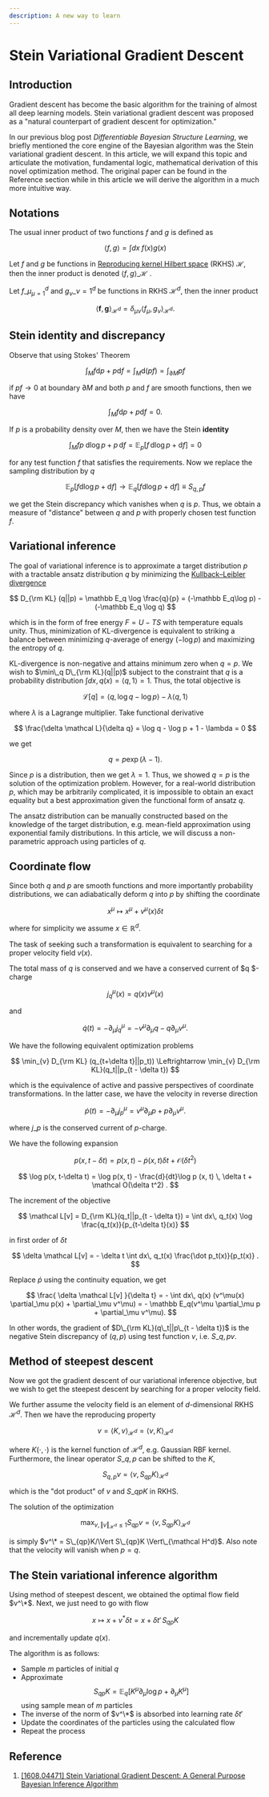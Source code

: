 ```yaml
---
description: A new way to learn
---
```


# Stein Variational Gradient Descent

## Introduction

Gradient descent has become the basic algorithm for the training of almost all deep learning models. Stein variational gradient descent was proposed as a "natural counterpart of gradient descent for optimization."

In our previous blog post _Differentiable Bayesian Structure Learning_, we briefly mentioned the core engine of the Bayesian algorithm was the Stein variational gradient descent. In this article, we will expand this topic and articulate the motivation, fundamental logic, mathematical derivation of this novel optimization method. The original paper can be found in the Reference section while in this article we will derive the algorithm in a much more intuitive way.

## Notations

The usual inner product of two functions $f$ and $g$ is defined as

$$
\langle f, g \rangle = \int dx \; f(x)g(x)
$$

Let $f$ and $g$ be functions in [Reproducing kernel Hilbert space](https://en.wikipedia.org/wiki/Reproducing\_kernel\_Hilbert\_space) (RKHS) $\mathcal H$, then the inner product is denoted $\langle f, g \rangle\_\mathcal H$ .

Let ${f\_\mu}_{\mu=1}^d$ and ${g_\nu}\_{\nu=1}^d$ be functions in RKHS $\mathcal H^d$, then the inner product

$$
\langle \mathbf f, \mathbf g \rangle_{\mathcal H^d} = \delta_{\mu\nu}\langle f_\mu, g_\nu \rangle_{\mathcal H^d}.
$$

## Stein identity and discrepancy

Observe that using Stokes' Theorem

$$
\int_{M} f\mathrm dp + p\mathrm df = \int_{M} \mathrm d (pf) = \int_{\partial M} pf
$$

if $pf \rightarrow 0$ at boundary $\partial M$ and both $p$ and $f$ are smooth functions, then we have

$$
\int_M f\mathrm d p + p \mathrm df = 0.
$$

If $p$ is a probability density over $M$, then we have the Stein **identity**

$$
\int_M fp\; \mathrm d\log p + p\, \mathrm d f = \mathbb E_p \left[ f\, \mathrm d \log p + \mathrm d f \right] = 0
$$

for any test function $f$ that satisfies the requirements. Now we replace the sampling distribution by $q$

$$
\mathbb E_p [f \mathrm d\log p + \mathrm d f] \rightarrow \mathbb E_q [f \mathrm d\log p + \mathrm d f]\equiv S_{q,p}f
$$

we get the Stein discrepancy which vanishes when $q$ is $p$. Thus, we obtain a measure of "distance" between $q$ and $p$ with properly chosen test function $f$.

## Variational inference

The goal of variational inference is to approximate a target distribution $p$ with a tractable ansatz distribution $q$ by minimizing the [Kullback–Leibler divergence](https://en.wikipedia.org/wiki/Kullback%E2%80%93Leibler\_divergence)

$$
D_{\rm KL} (q||p) = \mathbb E_q \log \frac{q}{p} = (-\mathbb E_q\log p) - (-\mathbb E_q \log q)
$$

which is in the form of free energy $F = U - TS$ with temperature equals unity. Thus, minimization of KL-divergence is equivalent to striking a balance between minimizing $q$-average of energy ($-\log p$) and maximizing the entropy of $q$.

KL-divergence is non-negative and attains minimum zero when $q=p$. We wish to $\min\_q D\_{\rm KL}(q||p)$ subject to the constraint that $q$ is a probability distribution $\int dx, q(x) = \langle q, 1 \rangle = 1$. Thus, the total objective is

$$
\mathcal L[q] = \langle q, \log q - \log p \rangle - \lambda \langle q, 1 \rangle
$$

where $\lambda$ is a Lagrange multiplier. Take functional derivative

$$
\frac{\delta \mathcal L}{\delta q} = \log q - \log p + 1 - \lambda = 0
$$

we get

$$
q = p \exp (\lambda -1).
$$

Since $p$ is a distribution, then we get $\lambda=1$. Thus, we showed $q=p$ is the solution of the optimization problem. However, for a real-world distribution $p$, which may be arbitrarily complicated, it is impossible to obtain an exact equality but a best approximation given the functional form of ansatz $q$.

The ansatz distribution can be manually constructed based on the knowledge of the target distribution, e.g. mean-field approximation using exponential family distributions. In this article, we will discuss a non-parametric approach using particles of $q$.

## Coordinate flow

Since both $q$ and $p$ are smooth functions and more importantly probability distributions, we can adiabatically deform $q$ into $p$ by shifting the coordinate

$$
x^\mu \mapsto x^\mu + v^\mu(x) \delta t
$$

where for simplicity we assume $x \in \mathbb R^d$.

The task of seeking such a transformation is equivalent to searching for a proper velocity field $v(x)$.

The total mass of $q$ is conserved and we have a conserved current of $q $-charge

$$
j_q^\mu (x) = q(x) v^\mu(x)
$$

and

$$
\dot q (t) = - \partial_\mu j^\mu _q = - v^\mu \partial_\mu q - q \partial_\mu v^\mu .
$$

We have the following equivalent optimization problems

$$
\min_{v} D_{\rm KL} (q_{t+\delta t}||p_t)) \Leftrightarrow \min_{v} D_{\rm KL}(q_t||p_{t - \delta t})
$$

which is the equivalence of active and passive perspectives of coordinate transformations. In the latter case, we have the velocity in reverse direction

$$
\dot p (t) = - \partial_\mu j_p^\mu = v^\mu \partial_\mu p + p \partial_\mu v^\mu .
$$

where $j\_p$ is the conserved current of $p$-charge.

We have the following expansion

$$
p(x, t-\delta t) = p(x, t) - \dot p (x, t) \delta t + \mathcal O(\delta t^2)
$$

$$
\log p(x, t-\delta t) = \log p(x, t) - \frac{d}{dt}\log p (x, t) \, \delta t + \mathcal O(\delta t^2) .
$$

The increment of the objective

$$
\mathcal L[v] = D_{\rm KL}(q_t||p_{t - \delta t}) = \int dx\, q_t(x) \log \frac{q_t(x)}{p_{t-\delta t}(x)}
$$

in first order of $\delta t$

$$
\delta \mathcal L[v] = - \delta t \int dx\, q_t(x) \frac{\dot p_t(x)}{p_t(x)} .
$$

Replace $\dot p$ using the continuity equation, we get

$$
\frac{ \delta \mathcal L[v] }{\delta t} = - \int dx\, q(x) (v^\mu(x) \partial_\mu p(x) + \partial_\mu v^\mu) = - \mathbb E_q(v^\mu \partial_\mu p + \partial_\mu v^\mu).
$$

In other words, the gradient of $D\_{\rm KL}(q\_t||p\_{t - \delta t})$ is the negative Stein discrepancy of $(q,p)$ using test function $v$, i.e. $S\_{q,p} v$.

## Method of steepest descent

Now we got the gradient descent of our variational inference objective, but we wish to get the steepest descent by searching for a proper velocity field.

We further assume the velocity field is an element of $d$-dimensional RKHS $\mathcal H^d$. Then we have the reproducing property

$$
v = \langle K, v \rangle_{\mathcal H^d} = \langle v, K \rangle_{\mathcal H^d}
$$

where $K(\cdot, \cdot)$ is the kernel function of $\mathcal H^d$, e.g. Gaussian RBF kernel. Furthermore, the linear operator $S\_{q,p}$ can be shifted to the $K$,

$$
S_{q,p}v = \langle v, S_{qp}K \rangle_{\mathcal H^d}
$$

which is the "dot product" of $v$ and $S\_{qp} K$ in RKHS.

The solution of the optimization

$$
\max_{v, \Vert v \Vert_{\mathcal H^d} \le 1} S_{qp} v = \langle v, S_{qp}K \rangle_{\mathcal H^d}
$$

is simply $v^\* = S\_{qp}K/\Vert S\_{qp}K \Vert\_{\mathcal H^d}$. Also note that the velocity will vanish when $p=q$.

## The Stein variational inference algorithm

Using method of steepest descent, we obtained the optimal flow field $v^\*$. Next, we just need to go with flow

$$
x \mapsto x + v^* \delta t = x + \delta t'\, S_{qp}K
$$

and incrementally update $q(x)$.

The algorithm is as follows:

* Sample $m$ particles of initial $q$
* Approximate $$S_{qp}K = \mathbb E_q [K^\mu \partial_\mu \log p + \partial_\mu K^\mu]$$ using sample mean of $m$ particles
* The inverse of the norm of $v^\*$ is absorbed into learning rate $\delta t'$
* Update the coordinates of the particles using the calculated flow
* Repeat the process

## Reference

1. [\[1608.04471\] Stein Variational Gradient Descent: A General Purpose Bayesian Inference Algorithm](https://arxiv.org/abs/1608.04471)
